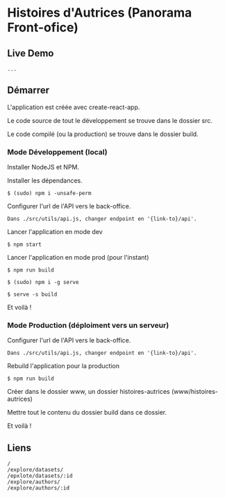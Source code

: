 # Histoires d'Autrices (Panorama Front-ofice)

## Live Demo

    ...

## Démarrer

L'application est créée avec create-react-app.

Le code source de tout le développement se trouve dans le dossier src.

Le code compilé (ou la production) se trouve dans le dossier build.


### Mode Développement (local)

Installer NodeJS et NPM.

Installer les dépendances.

    $ (sudo) npm i -unsafe-perm

Configurer l'url de l'API vers le back-office.

    Dans ./src/utils/api.js, changer endpoint en '{link-to}/api'.

Lancer l'application en mode dev

    $ npm start

Lancer l'application en mode prod (pour l'instant)

    $ npm run build

    $ (sudo) npm i -g serve

    $ serve -s build

Et voilà !

### Mode Production (déploiment vers un serveur)


Configurer l'url de l'API vers le back-office.

    Dans ./src/utils/api.js, changer endpoint en '{link-to}/api'.

Rebuild l'application pour la production

    $ npm run build

Créer dans le dossier www, un dossier histoires-autrices (www/histoires-autrices)

Mettre tout le contenu du dossier build dans ce dossier.

Et voilà !

## Liens

    /
    /explore/datasets/
    /epxlote/datasets/:id
    /explore/authors/
    /explore/authors/:id
